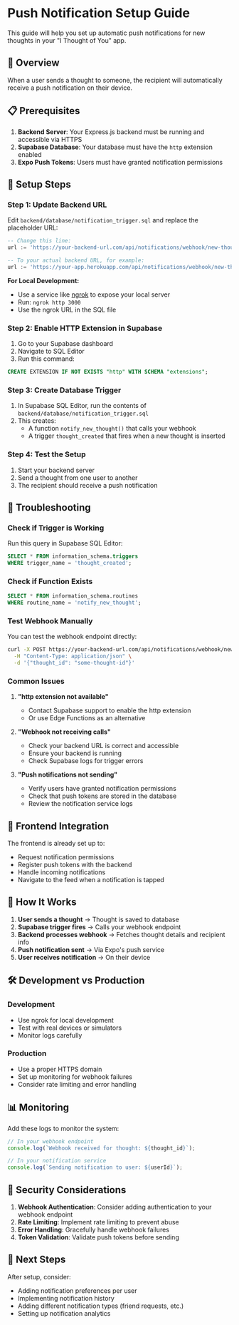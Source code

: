 # Push Notification Setup Guide

This guide will help you set up automatic push notifications for new thoughts in your "I Thought of You" app.

## 🎯 Overview

When a user sends a thought to someone, the recipient will automatically receive a push notification on their device.

## 📋 Prerequisites

1. **Backend Server**: Your Express.js backend must be running and accessible via HTTPS
2. **Supabase Database**: Your database must have the `http` extension enabled
3. **Expo Push Tokens**: Users must have granted notification permissions

## 🚀 Setup Steps

### Step 1: Update Backend URL

Edit `backend/database/notification_trigger.sql` and replace the placeholder URL:

```sql
-- Change this line:
url := 'https://your-backend-url.com/api/notifications/webhook/new-thought',

-- To your actual backend URL, for example:
url := 'https://your-app.herokuapp.com/api/notifications/webhook/new-thought',
```

**For Local Development:**
- Use a service like [ngrok](https://ngrok.com/) to expose your local server
- Run: `ngrok http 3000`
- Use the ngrok URL in the SQL file

### Step 2: Enable HTTP Extension in Supabase

1. Go to your Supabase dashboard
2. Navigate to SQL Editor
3. Run this command:

```sql
CREATE EXTENSION IF NOT EXISTS "http" WITH SCHEMA "extensions";
```

### Step 3: Create Database Trigger

1. In Supabase SQL Editor, run the contents of `backend/database/notification_trigger.sql`
2. This creates:
   - A function `notify_new_thought()` that calls your webhook
   - A trigger `thought_created` that fires when a new thought is inserted

### Step 4: Test the Setup

1. Start your backend server
2. Send a thought from one user to another
3. The recipient should receive a push notification

## 🔧 Troubleshooting

### Check if Trigger is Working

Run this query in Supabase SQL Editor:

```sql
SELECT * FROM information_schema.triggers 
WHERE trigger_name = 'thought_created';
```

### Check if Function Exists

```sql
SELECT * FROM information_schema.routines 
WHERE routine_name = 'notify_new_thought';
```

### Test Webhook Manually

You can test the webhook endpoint directly:

```bash
curl -X POST https://your-backend-url.com/api/notifications/webhook/new-thought \
  -H "Content-Type: application/json" \
  -d '{"thought_id": "some-thought-id"}'
```

### Common Issues

1. **"http extension not available"**
   - Contact Supabase support to enable the http extension
   - Or use Edge Functions as an alternative

2. **"Webhook not receiving calls"**
   - Check your backend URL is correct and accessible
   - Ensure your backend is running
   - Check Supabase logs for trigger errors

3. **"Push notifications not sending"**
   - Verify users have granted notification permissions
   - Check that push tokens are stored in the database
   - Review the notification service logs

## 📱 Frontend Integration

The frontend is already set up to:
- Request notification permissions
- Register push tokens with the backend
- Handle incoming notifications
- Navigate to the feed when a notification is tapped

## 🔄 How It Works

1. **User sends a thought** → Thought is saved to database
2. **Supabase trigger fires** → Calls your webhook endpoint
3. **Backend processes webhook** → Fetches thought details and recipient info
4. **Push notification sent** → Via Expo's push service
5. **User receives notification** → On their device

## 🛠️ Development vs Production

### Development
- Use ngrok for local development
- Test with real devices or simulators
- Monitor logs carefully

### Production
- Use a proper HTTPS domain
- Set up monitoring for webhook failures
- Consider rate limiting and error handling

## 📊 Monitoring

Add these logs to monitor the system:

```javascript
// In your webhook endpoint
console.log(`Webhook received for thought: ${thought_id}`);

// In your notification service
console.log(`Sending notification to user: ${userId}`);
```

## 🔐 Security Considerations

1. **Webhook Authentication**: Consider adding authentication to your webhook endpoint
2. **Rate Limiting**: Implement rate limiting to prevent abuse
3. **Error Handling**: Gracefully handle webhook failures
4. **Token Validation**: Validate push tokens before sending

## 📝 Next Steps

After setup, consider:
- Adding notification preferences per user
- Implementing notification history
- Adding different notification types (friend requests, etc.)
- Setting up notification analytics 